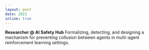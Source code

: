 ```yaml
---
layout: post
date: 2023
inline: true
---
```


**Researcher @ AI Safety Hub**
Formalizing, detecting, and designing a mechanism for preventing collusion between agents in multi-agent reinforcement learning settings.

